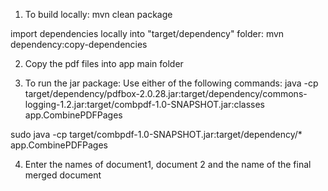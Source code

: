 1. To build locally:
mvn clean package

import dependencies locally into "target/dependency" folder:
mvn dependency:copy-dependencies

2. Copy the pdf files into app main folder

3. To run the jar package:
Use either of the following commands:
java -cp target/dependency/pdfbox-2.0.28.jar:target/dependency/commons-logging-1.2.jar:target/combpdf-1.0-SNAPSHOT.jar:classes app.CombinePDFPages

sudo java -cp target/combpdf-1.0-SNAPSHOT.jar:target/dependency/* app.CombinePDFPages

4. Enter the names of document1, document 2 and the name of the final merged document
